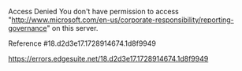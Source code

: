 Access Denied
You don't have permission to access "http://www.microsoft.com/en-us/corporate-responsibility/reporting-governance" on this server.

Reference #18.d2d3e17.1728914674.1d8f9949

https://errors.edgesuite.net/18.d2d3e17.1728914674.1d8f9949